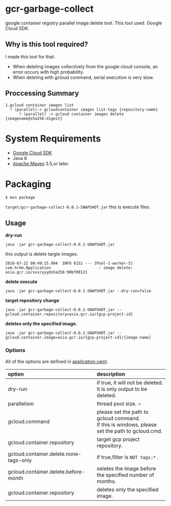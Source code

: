 # gcr-garbage-collect

google container registry parallel image delete tool.
This tool used. Google Cloud SDK.

## Why is this tool required?

I made this tool for that.

-  When deleting images collectively from the google cloud console, an error occurs with high probability.
-  When deleting with gcloud command, serial execution is very slow.

## Proccessing Summary

```
1.gcloud container images list
  └ (parallel)-> gcloudcontainer images list-tags {repository-name}
      └ (parallel) -> gcloud container images delete {imagename@sha256:digest}
```


# System Requirements

 - [Google Cloud SDK](https://cloud.google.com/sdk/)
 - Java 8
 - [Apache Maven](https://maven.apache.org/) 3.5,or later.

# Packaging

```
$ mvn package
```

`target/gcr-garbage-collect-0.0.1-SNAPSHOT.jar` this is execute files.


## Usage


**dry-run**

```
java -jar gcr-garbage-collect-0.0.1-SNAPSHOT.jar
```

this output is delete targte images.

```
2018-07-22 00:49:15.994  INFO 8152 --- [Pool-1-worker-5] com.hrkm.Application                     : image delete: asia.gcr.io/xxx/yyy@sha256:90bf09121
```

**delete execute**

```
java -jar gcr-garbage-collect-0.0.1-SNAPSHOT.jar --dry-run=false
```

**target repository change**

```
java -jar gcr-garbage-collect-0.0.1-SNAPSHOT.jar --gcloud.container.repository=asia.gcr.io/{gcp-project-id}
```


**deletes only the specified image.**

```
java -jar gcr-garbage-collect-0.0.1-SNAPSHOT.jar --gcloud.container.image=asia.gcr.io/{gcp-project-id}/{image-name}
```


### Options

All of the options are defined in [application.yaml](src/main/resource/application.yaml).

|option |description|
|:------|:----------|
|dry-run                                |if true, it will not be deleted. It is only output to be deleted.|
|parallelism                            |thread pool size. ~ 
|gcloud.command                         |please set the path to gcloud command.<br>If this is windows, please set the path to gcloud.cmd.|
|gcloud.container.repository            |target gcp project repository.|
|gcloud.container.delete.none-tags-only |if true,filter is `NOT tags:*` . |
|gcloud.container.delete.before-month   |seletes the image before the specified number of months.|
|gcloud.container.repository            |deletes only the specified image.|




